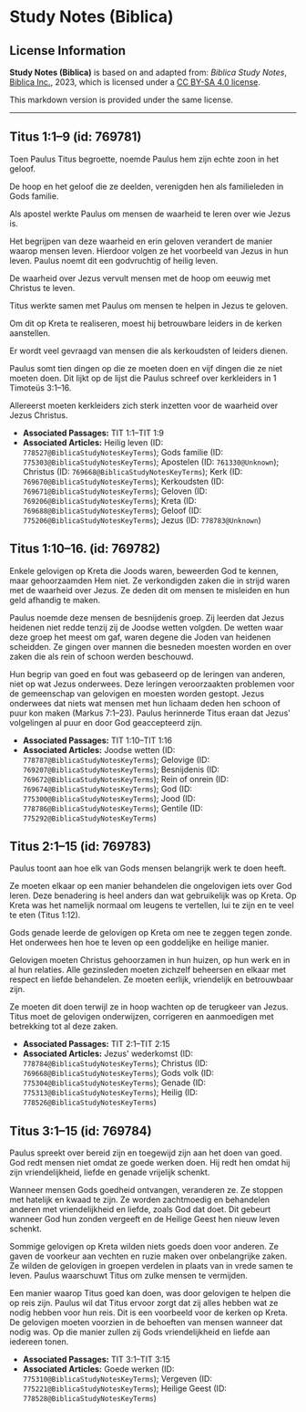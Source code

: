 # Study Notes (Biblica)

## License Information

**Study Notes (Biblica)** is based on and adapted from: _Biblica Study Notes_, [Biblica Inc.](https://www.biblica.com/), 2023, which is licensed under a [CC BY-SA 4.0 license](https://creativecommons.org/licenses/by-sa/4.0/legalcode.en).

This markdown version is provided under the same license.



--------------------------------

## Titus 1:1–9 (id: 769781)

Toen Paulus Titus begroette, noemde Paulus hem zijn echte zoon in het geloof.

De hoop en het geloof die ze deelden, verenigden hen als familieleden in Gods familie.

Als apostel werkte Paulus om mensen de waarheid te leren over wie Jezus is.

Het begrijpen van deze waarheid en erin geloven verandert de manier waarop mensen leven. Hierdoor volgen ze het voorbeeld van Jezus in hun leven. Paulus noemt dit een godvruchtig of heilig leven.

De waarheid over Jezus vervult mensen met de hoop om eeuwig met Christus te leven.

Titus werkte samen met Paulus om mensen te helpen in Jezus te geloven.

Om dit op Kreta te realiseren, moest hij betrouwbare leiders in de kerken aanstellen.

Er wordt veel gevraagd van mensen die als kerkoudsten of leiders dienen.

Paulus somt tien dingen op die ze moeten doen en vijf dingen die ze niet moeten doen. Dit lijkt op de lijst die Paulus schreef over kerkleiders in 1 Timoteüs 3:1–16\.

Allereerst moeten kerkleiders zich sterk inzetten voor de waarheid over Jezus Christus.

* **Associated Passages:** TIT 1:1–TIT 1:9
* **Associated Articles:** Heilig leven (ID: `778527@BiblicaStudyNotesKeyTerms`); Gods familie (ID: `775303@BiblicaStudyNotesKeyTerms`); Apostelen (ID: `761330@Unknown`); Christus (ID: `769668@BiblicaStudyNotesKeyTerms`); Kerk (ID: `769670@BiblicaStudyNotesKeyTerms`); Kerkoudsten (ID: `769671@BiblicaStudyNotesKeyTerms`); Geloven (ID: `769206@BiblicaStudyNotesKeyTerms`); Kreta (ID: `769688@BiblicaStudyNotesKeyTerms`); Geloof (ID: `775206@BiblicaStudyNotesKeyTerms`); Jezus (ID: `778783@Unknown`)

## Titus 1:10–16. (id: 769782)

Enkele gelovigen op Kreta die Joods waren, beweerden God te kennen, maar gehoorzaamden Hem niet. Ze verkondigden zaken die in strijd waren met de waarheid over Jezus. Ze deden dit om mensen te misleiden en hun geld afhandig te maken.

Paulus noemde deze mensen de besnijdenis groep. Zij leerden dat Jezus heidenen niet redde tenzij zij de Joodse wetten volgden. De wetten waar deze groep het meest om gaf, waren degene die Joden van heidenen scheidden. Ze gingen over mannen die besneden moesten worden en over zaken die als rein of schoon werden beschouwd.

Hun begrip van goed en fout was gebaseerd op de leringen van anderen, niet op wat Jezus onderwees. Deze leringen veroorzaakten problemen voor de gemeenschap van gelovigen en moesten worden gestopt. Jezus onderwees dat niets wat mensen met hun lichaam deden hen schoon of puur kon maken (Markus 7:1–23\). Paulus herinnerde Titus eraan dat Jezus' volgelingen al puur en door God geaccepteerd zijn.

* **Associated Passages:** TIT 1:10–TIT 1:16
* **Associated Articles:** Joodse wetten (ID: `778787@BiblicaStudyNotesKeyTerms`); Gelovige (ID: `769207@BiblicaStudyNotesKeyTerms`); Besnijdenis (ID: `769672@BiblicaStudyNotesKeyTerms`); Rein of onrein (ID: `769674@BiblicaStudyNotesKeyTerms`); God (ID: `775300@BiblicaStudyNotesKeyTerms`); Jood (ID: `778786@BiblicaStudyNotesKeyTerms`); Gentile (ID: `775292@BiblicaStudyNotesKeyTerms`)

## Titus 2:1–15 (id: 769783)

Paulus toont aan hoe elk van Gods mensen belangrijk werk te doen heeft.

Ze moeten elkaar op een manier behandelen die ongelovigen iets over God leren. Deze benadering is heel anders dan wat gebruikelijk was op Kreta. Op Kreta was het namelijk normaal om leugens te vertellen, lui te zijn en te veel te eten (Titus 1:12\).

Gods genade leerde de gelovigen op Kreta om nee te zeggen tegen zonde. Het onderwees hen hoe te leven op een goddelijke en heilige manier.

Gelovigen moeten Christus gehoorzamen in hun huizen, op hun werk en in al hun relaties. Alle gezinsleden moeten zichzelf beheersen en elkaar met respect en liefde behandelen. Ze moeten eerlijk, vriendelijk en betrouwbaar zijn.

Ze moeten dit doen terwijl ze in hoop wachten op de terugkeer van Jezus. Titus moet de gelovigen onderwijzen, corrigeren en aanmoedigen met betrekking tot al deze zaken.

* **Associated Passages:** TIT 2:1–TIT 2:15
* **Associated Articles:** Jezus' wederkomst (ID: `778784@BiblicaStudyNotesKeyTerms`); Christus (ID: `769668@BiblicaStudyNotesKeyTerms`); Gods volk (ID: `775304@BiblicaStudyNotesKeyTerms`); Genade (ID: `775313@BiblicaStudyNotesKeyTerms`); Heilig (ID: `778526@BiblicaStudyNotesKeyTerms`)

## Titus 3:1–15 (id: 769784)

Paulus spreekt over bereid zijn en toegewijd zijn aan het doen van goed. God redt mensen niet omdat ze goede werken doen. Hij redt hen omdat hij zijn vriendelijkheid, liefde en genade vrijelijk schenkt.

Wanneer mensen Gods goedheid ontvangen, veranderen ze. Ze stoppen met hatelijk en kwaad te zijn. Ze worden zachtmoedig en behandelen anderen met vriendelijkheid en liefde, zoals God dat doet. Dit gebeurt wanneer God hun zonden vergeeft en de Heilige Geest hen nieuw leven schenkt.

Sommige gelovigen op Kreta wilden niets goeds doen voor anderen. Ze gaven de voorkeur aan vechten en ruzie maken over onbelangrijke zaken. Ze wilden de gelovigen in groepen verdelen in plaats van in vrede samen te leven. Paulus waarschuwt Titus om zulke mensen te vermijden.

Een manier waarop Titus goed kan doen, was door gelovigen te helpen die op reis zijn. Paulus wil dat Titus ervoor zorgt dat zij alles hebben wat ze nodig hebben voor hun reis. Dit is een voorbeeld voor de kerken op Kreta. De gelovigen moeten voorzien in de behoeften van mensen wanneer dat nodig was. Op die manier zullen zij Gods vriendelijkheid en liefde aan iedereen tonen.

* **Associated Passages:** TIT 3:1–TIT 3:15
* **Associated Articles:** Goede werken (ID: `775310@BiblicaStudyNotesKeyTerms`); Vergeven (ID: `775221@BiblicaStudyNotesKeyTerms`); Heilige Geest (ID: `778528@BiblicaStudyNotesKeyTerms`)

